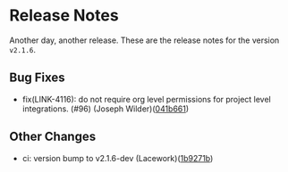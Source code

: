 # Release Notes
Another day, another release. These are the release notes for the version `v2.1.6`.

## Bug Fixes
* fix(LINK-4116): do not require org level permissions for project level integrations. (#96) (Joseph Wilder)([041b661](https://github.com/lacework/terraform-gcp-agentless-scanning/commit/041b66160bd72297e6f024dd3b256c23835b66cb))
## Other Changes
* ci: version bump to v2.1.6-dev (Lacework)([1b9271b](https://github.com/lacework/terraform-gcp-agentless-scanning/commit/1b9271b29f66826328c9db23606b2b09d3e8c603))
